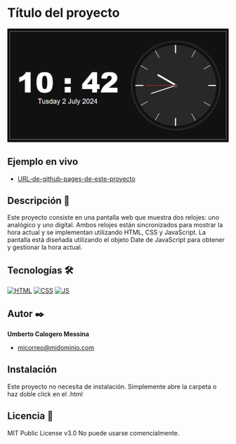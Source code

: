 # Título del proyecto

![Imagen del proyecto](https://raw.githubusercontent.com/Umberto-Calogero-Messina/Analog-digital-clock/main/src/assets/images/clock_preview.png)

## Ejemplo en vivo

- [URL-de-github-pages-de-este-proyecto](https://umberto-calogero-messina.github.io/Analog-digital-clock/)

## Descripción 📑

Este proyecto consiste en una pantalla web que muestra dos relojes: uno analógico y uno digital. Ambos relojes están sincronizados para mostrar la hora actual y se implementan utilizando HTML, CSS y JavaScript. La pantalla está diseñada utilizando el objeto Date de JavaScript para obtener y gestionar la hora actual.

## Tecnologías 🛠

<!-- Iconos sacados de: https://github.com/hendrasob/badges/blob/master/README.md y https://github.com/alexandresanlim/Badges4-README.md-Profile -->

[![HTML](https://img.shields.io/badge/HTML5-E34F26?style=for-the-badge&logo=html5&logoColor=white)](https://es.wikipedia.org/wiki/HTML5)
[![CSS](https://img.shields.io/badge/CSS3-1572B6?style=for-the-badge&logo=css3&logoColor=white)](https://es.wikipedia.org/wiki/CSS)
[![JS](https://img.shields.io/badge/JavaScript-323330?style=for-the-badge&logo=javascript&logoColor=F7DF1E)](https://es.wikipedia.org/wiki/CSS)


## Autor ✒️

**Umberto Calogero Messina**

- [micorreo@midominio.com](ucmessina@gmail.com)

## Instalación

Este proyecto no necesita de instalación. Simplemente abre la carpeta o haz doble click en el .html

## Licencia 📄

MIT Public License v3.0
No puede usarse comencialmente.
